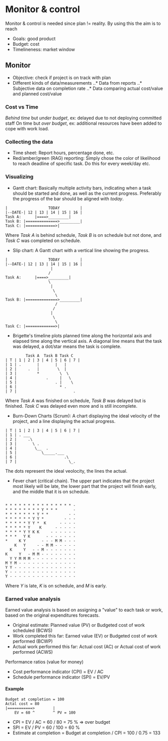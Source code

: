 # Monitor & control 

Monitor & control is needed since plan != reality.
By using this the aim is to reach
* Goals: good product
* Budget: cost
* Timelineness: market window

## Monitor

* Objective: check if project is on track with plan
* Different kinds of data/measurements
..* Data from reports
..* Subjective data on completion rate
..* Data comparing actual cost/value and planned cost/value

### Cost vs Time
*Behind time* but *under budget*, ex: delayed due to not
deploying committed staff
On time but *over budget*, ex: additional resources have
been added to cope with work load.

### Collecting the data
* Time sheet: Report hours, percentage done, etc.
* Red/amber/green (RAG) reporting: Simply chose the color of
likelihood to reach deadline of specific task. Do this for every
week/day etc.

### Visualizing
* Gantt chart: Basically multiple activity bars, indicating
when a task should be started and done, as well as the current
progress. Preferably the progress of the bar should be aligned
with *today*.
```
|                  TODAY         |
|--DATE-| 12 | 13 | 14 | 15 | 16 |
Task A:      |====>_________|
Task B: |==============>_________|
Task C: |=============>|
```
Where *Task A* is behind schedule, *Task B* is on schedule but
not done, and *Task C* was completed on schedule.

* Slip chart: A Gantt chart with a vertical line showing the
progress.

```
|                  TODAY         |
|--DATE-| 12 | 13 | 14 | 15 | 16 |
                    |
                   /
Task A:      |====>_________|
                   \
                    |
                     \
                      \
Task B: |==============>_________|
                      /
                     /
                    |
                     \
                      \
Task C: |=============>|
```

* Brigette's timeline plots planned time along the horizontal
axis and elapsed time along the vertical axis. A diagonal line
means that the task was delayed, a dot/star means the task is
complete.

```
         Task A  Task B Task C
| T | 1 | 2 | 3 | 4 | 5 | 6 | 7 |
| 1 | .       |       |   |
| 2 |     .   |        \  |
| 3 |         *         \  \
| 4 |             .     |   \
| 5 |                 . |    \
| 6 |                   * . 
| 7 |                         .
```

Where *Task A* was finished on schedule, *Task B* was
delayed but is finished. *Task C* was delayed even more and
is still incomplete.

* Burn-Down Charts (Scrum): A chart displaying the ideal velocity
of the project, and a line displaying the actual progress.

```
| T | 1 | 2 | 3 | 4 | 5 | 6 | 7 |
| 1 | . ___
| 2 |     .\
| 3 |       \ .
| 4 |        \__  . 
| 5 |           \_____.___ 
| 6 |                     .\ 
| 7 |                       \_.
```

The dots represent the ideal veolocity, the lines the actual.

* Fever chart (critical chain). The upper part indicates
that the project most likely will be late, the lower part
that the project will finish early, and the middle that
it is on schedule.

```

* * * * * * * * * * * * * * * -
* * * * * * * * Y * * *       -
* * * * * * * Y * *         - -
* * * * * * Y Y *         - - -
* * * * * Y Y *  K      - - - -
* * * * * Y    K      - - - - - 
* * * * Y Y K K     - - - - - - 
* * *   Y K       - - - - - - - 
*     K Y       - - - M M - - - 
    K   Y     - - M M - - - - - 
  K     Y   - - M - - - - - - - 
K     Y   - M M - - - - - - - - 
  Y Y M M M - - - - - - - - - -
M Y M - - - - - - - - - - - - - 
Y Y - - - - - - - - - - - - - - 
Y - - - - - - - - - - - - - - -
Y - - - - - - - - - - - - - - - 
```

Where *Y* is late, *K* is on schedule, and *M* is early.

### Earned value analysis
Earned value analysis is based on assigning a "value" to each
task or work, based on the original expenditures forecasts.

* Original estimate: Planned value (PV) or Budgeted cost of
work scheduled (BCWS)
* Work completed this far: Earned value (EV) or Budgeted cost
of work performed (BCWP)
* Actual work performed this far: Actual cost (AC) or Actual
cost of work performed (ACWS)

Performance ratios (value for money)
* Cost performance indicator (CPI) = EV / AC
* Schedule performance indicator (SPI) = EV/PV

#### Example

```
Budget at completion = 100
Actal cost = 80
|===========>        |
    EV = 60 ^        ^ PV = 100
```

* CPI = EV / AC = 60 / 80 = 75 % => over budget
* SPI = EV / PV = 60 / 100 = 60 %
* Estimate at completion = Budget at completion / CPI = 100 / 0.75 = 133

